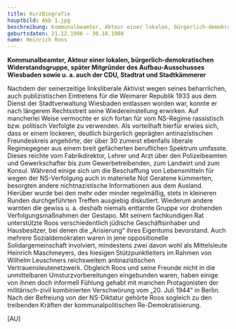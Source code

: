 ```yaml
---
title: KurzBiografie
hauptbild: Abb 1.jpg
beschreibung: Kommunalbeamter, Akteur einer lokalen, bürgerlich-demokratischen Widerstandsgruppe, später Mitgründer des Aufbau-Ausschusses Wiesbaden sowie u. a. auch der CDU, Stadtrat und Stadtkämmerer
geburtsdaten: 21.12.1906 – 30.10.1988
name: Heinrich Roos
---
```

**Kommunalbeamter, Akteur einer lokalen, bürgerlich-demokratischen
Widerstandsgruppe, später Mitgründer des Aufbau-Ausschusses Wiesbaden
sowie u. a. auch der CDU, Stadtrat und Stadtkämmerer**

Nachdem der seinerzeitige linksliberale Aktivist wegen seines
beharrlichen, auch publizistischen Eintretens für die Weimarer Republik
1933 aus dem Dienst der Stadtverwaltung Wiesbaden entlassen worden war,
konnte er nach längerem Rechtsstreit seine Wiedereinstellung erwirken.
Auf mancherlei Weise vermochte er sich fortan für vom NS-Regime
rassistisch bzw. politisch Verfolgte zu verwenden. Als vorteilhaft
hierfür erwies sich, dass er einem lockeren, deutlich bürgerlich
geprägten antinazistischen Freundeskreis angehörte, der über 30 zumeist
ebenfalls liberale Regimegegner aus einem breit gefächerten beruflichen
Spektrum umfasste. Dieses reichte vom Fabrikdirektor, Lehrer und Arzt
über den Polizeibeamten und Gewerkschafter bis zum Gewerbetreibenden,
zum Landwirt und zum Konsul. Während einige sich um die Beschaffung von
Lebensmitteln für wegen der NS-Verfolgung auch in materielle Not
Geratene kümmerten, besorgten andere nichtnazistische Informationen aus
dem Ausland. Hierüber wurde bei den mehr oder minder regelmäßig, stets
in kleineren Runden durchgeführten Treffen ausgiebig diskutiert.
Wiederum andere warnten die gewiss u. a. deshalb niemals enttarnte
Gruppe vor drohenden Verfolgungsmaßnahmen der Gestapo. Mit seinem
fachkundigen Rat unterstützte Roos verschiedentlich jüdische
Geschäftsinhaber und Hausbesitzer, bei denen die „Arisierung“ ihres
Eigentums bevorstand. Auch mehrere Sozialdemokraten waren in jene
oppositionelle Solidargemeinschaft involviert, mindestens zwei davon
wohl als Mittelsleute Heinrich Maschmeyers, des hiesigen
Stützpunktleiters im Rahmen von Wilhelm Leuschners reichsweitem
antinazistischen Vertrauensleutenetzwerk. Obgleich Roos und seine
Freunde nicht in die unmittelbaren Umsturzvorbereitungen eingebunden
waren, haben einige von ihnen doch informell Fühlung gehabt mit manchen
Protagonisten der militärisch-zivil kombinierten Verschwörung vom „20.
Juli 1944“ in Berlin. Nach der Befreiung von der NS-Diktatur gehörte
Roos sogleich zu den treibenden Kräften der kommunalpolitischen
Re-Demokratisierung.

\[AU\]
